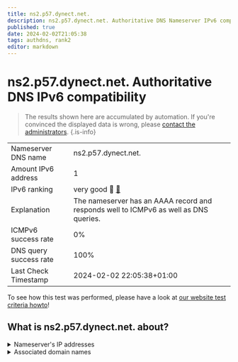 ```yaml
---
title: ns2.p57.dynect.net.
description: ns2.p57.dynect.net. Authoritative DNS Nameserver IPv6 compatibility
published: true
date: 2024-02-02T21:05:38
tags: authdns, rank2
editor: markdown
---
```


# ns2.p57.dynect.net. Authoritative DNS IPv6 compatibility

> The results shown here are accumulated by automation. If you're convinced the displayed data is wrong, please [contact the administrators](/howto/chat). 
{.is-info}




|   |   |
| - | - |
| Nameserver DNS name | ns2.p57.dynect.net.
| Amount IPv6 address | 1
| IPv6 ranking | very good :2nd_place_medal: [🔗](/howto/ranking) |
| Explanation | The nameserver has an AAAA record and responds well to ICMPv6 as well as DNS queries. |
| ICMPv6 success rate | 0%|
| DNS query success rate | 100% |
| Last Check Timestamp | 2024-02-02 22:05:38+01:00 |

To see how this test was performed, please have a look at [our website test criteria howto](/howto/testcriteria/authdns)!


## What is ns2.p57.dynect.net. about?




<details>
<summary>Nameserver's IP addresses</summary>

2600:2000:2220::57

</details>



<details>
<summary>Associated domain names</summary>

paypal.com

</details>

